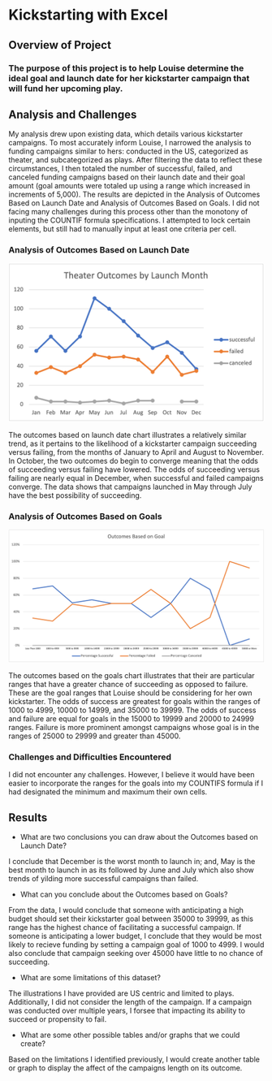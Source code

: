 # Kickstarting with Excel

## Overview of Project

### The purpose of this project is to help Louise determine the ideal goal and launch date for her kickstarter campaign that will fund her upcoming play. 

## Analysis and Challenges

My analysis drew upon existing data, which details various kickstarter campaigns. To most accurately inform Louise, I narrowed the analysis to funding campaigns similar to hers: conducted in the US, categorized as theater, and subcategorized as plays. After filtering the data to reflect these circumstances, I then totaled the number of successful, failed, and canceled funding campaigns based on their launch date and their goal amount (goal amounts were totaled up using a range which increased in increments of 5,000). The results are depicted in the Analysis of Outcomes Based on Launch Date and Analysis of Outcomes Based on Goals. I did not facing many challenges during this process other than the monotony of inputing the COUNTIF formula specifications. I attempted to lock certain elements, but still had to manually input at least one criteria per cell. 

### Analysis of Outcomes Based on Launch Date

![Theater_Outcomes_vs_Launch](resources/Theater_Outcomes_vs_Launch.png)

The outcomes based on launch date chart illustrates a relatively similar trend, as it pertains to the likelihood of a kickstarter campaign succeeding versus failing, from the months of January to April and August to November. In October, the two outcomes do begin to converge meaning that the odds of succeeding versus failing have lowered. The odds of succeeding versus failing are nearly equal in December, when successful and failed campaigns converge. The data shows that campaigns launched in May through July have the best possibility of succeeding.

### Analysis of Outcomes Based on Goals

![Outcomes_vs_Goals](resources/Outcomes_vs_Goals.png)

The outcomes based on the goals chart illustrates that their are particular ranges that have a greater chance of succeeding as opposed to failure. These are the goal ranges that Louise should be considering for her own kickstarter. The odds of success are greatest for goals within the ranges of 1000 to 4999, 10000 to 14999, and 35000 to 39999. The odds of success and failure are equal for goals in the 15000 to 19999 and 20000 to 24999 ranges. Failure is more prominent amongst campaigns whose goal is in the ranges of 25000 to 29999 and greater than 45000. 

### Challenges and Difficulties Encountered

I did not encounter any challenges. However, I believe it would have been easier to incorporate the ranges for the goals into my COUNTIFS formula if I had designated the minimum and maximum their own cells. 

## Results

- What are two conclusions you can draw about the Outcomes based on Launch Date?

I conclude that December is the worst month to launch in; and, May is the best month to launch in as its followed by June and July which also show trends of yilding more successful campaigns than failed. 

- What can you conclude about the Outcomes based on Goals?

From the data, I would conclude that someone with anticipating a high budget should set their kickstarter goal between 35000 to 39999, as this range has the highest chance of facilitating a successful campaign. If someone is anticipating a lower budget, I conclude that they would be most likely to recieve funding by setting a campaign goal of 1000 to 4999. I would also conclude that campaign seeking over 45000 have little to no chance of succeeding. 

- What are some limitations of this dataset?

The illustrations I have provided are US centric and limited to plays. Additionally, I did not consider the length of the campaign. If a campaign was conducted over multiple years, I forsee that impacting its ability to succeed or propensity to fail. 

- What are some other possible tables and/or graphs that we could create?

Based on the limitations I identified previously, I would create another table or graph to display the affect of the campaigns length on its outcome. 
